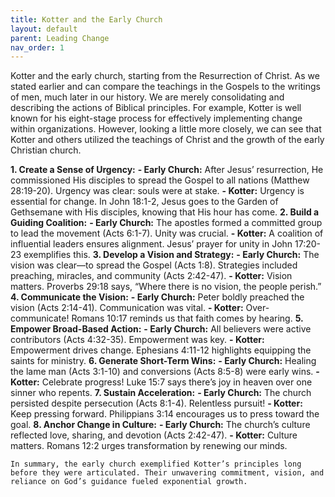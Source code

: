 ```yaml
---
title: Kotter and the Early Church
layout: default 
parent: Leading Change
nav_order: 1
---
```



Kotter and the early church, starting from the Resurrection of Christ. As we stated earlier and can compare the teachings in the Gospels to the writings of men, much later in our history. We are merely consolidating and describing the actions of Biblical principles. For example, Kotter is well known for his eight-stage process for effectively implementing change within organizations. However, looking a little more closely, we can see that Kotter and others utilized the teachings of Christ and the growth of the early Christian church.

**1. Create a Sense of Urgency:**
    **- Early Church:** After Jesus’ resurrection, He commissioned His disciples to spread the Gospel to all nations (Matthew 28:19-20). Urgency was clear: souls were at stake.
    **- Kotter:** Urgency is essential for change. In John 18:1-2, Jesus goes to the Garden of Gethsemane with His disciples, knowing that His hour has come.
**2. Build a Guiding Coalition:**
    **- Early Church:** The apostles formed a committed group to lead the movement (Acts 6:1-7). Unity was crucial.
    **- Kotter:** A coalition of influential leaders ensures alignment. Jesus’ prayer for unity in John 17:20-23 exemplifies this.
**3. Develop a Vision and Strategy:**
    **- Early Church:** The vision was clear—to spread the Gospel (Acts 1:8). Strategies included preaching, miracles, and community (Acts 2:42-47).
    **- Kotter:** Vision matters. Proverbs 29:18 says, “Where there is no vision, the people perish.”
**4. Communicate the Vision:**
    **- Early Church:** Peter boldly preached the vision (Acts 2:14-41). Communication was vital.
    **- Kotter:** Over-communicate! Romans 10:17 reminds us that faith comes by hearing.
**5. Empower Broad-Based Action:**
    **- Early Church:** All believers were active contributors (Acts 4:32-35). Empowerment was key.
    **- Kotter:** Empowerment drives change. Ephesians 4:11-12 highlights equipping the saints for ministry.
**6. Generate Short-Term Wins:**
    **- Early Church:** Healing the lame man (Acts 3:1-10) and conversions (Acts 8:5-8) were early wins.
    **- Kotter:** Celebrate progress! Luke 15:7 says there’s joy in heaven over one sinner who repents.
**7. Sustain Acceleration:**
    **- Early Church:** The church persisted despite persecution (Acts 8:1-4). Relentless pursuit!
    **- Kotter:** Keep pressing forward. Philippians 3:14 encourages us to press toward the goal.
**8. Anchor Change in Culture:**
    **- Early Church:** The church’s culture reflected love, sharing, and devotion (Acts 2:42-47).
    **- Kotter:** Culture matters. Romans 12:2 urges transformation by renewing our minds.

    In summary, the early church exemplified Kotter’s principles long before they were articulated. Their unwavering commitment, vision, and reliance on God’s guidance fueled exponential growth.
